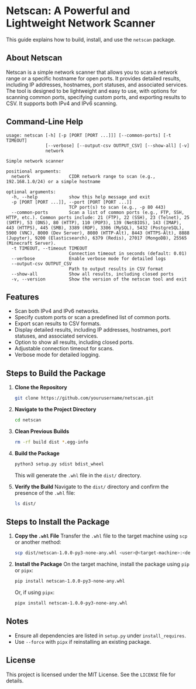 # Netscan: A Powerful and Lightweight Network Scanner

This guide explains how to build, install, and use the `netscan` package.

## About Netscan

Netscan is a simple network scanner that allows you to scan a network range or a specific hostname for open ports. It provides detailed results, including IP addresses, hostnames, port statuses, and associated services. The tool is designed to be lightweight and easy to use, with options for scanning common ports, specifying custom ports, and exporting results to CSV. It supports both IPv4 and IPv6 scanning.

## Command-Line Help

```
usage: netscan [-h] [-p [PORT [PORT ...]]] [--common-ports] [-t TIMEOUT]
               [--verbose] [--output-csv OUTPUT_CSV] [--show-all] [-v]
               network

Simple network scanner

positional arguments:
  network               CIDR network range to scan (e.g., 192.168.1.0/24) or a simple hostname

optional arguments:
  -h, --help            show this help message and exit
  -p [PORT [PORT ...]], --port [PORT [PORT ...]]
                        TCP port(s) to scan (e.g., -p 80 443)
  --common-ports        Scan a list of common ports (e.g., FTP, SSH, HTTP, etc.). Common ports include: 21 (FTP), 22 (SSH), 23 (Telnet), 25 (SMTP), 53 (DNS), 80 (HTTP), 110 (POP3), 139 (NetBIOS), 143 (IMAP), 443 (HTTPS), 445 (SMB), 3389 (RDP), 3306 (MySQL), 5432 (PostgreSQL), 5900 (VNC), 8000 (Dev Server), 8080 (HTTP-Alt), 8443 (HTTPS-Alt), 8888 (Jupyter), 9200 (Elasticsearch), 6379 (Redis), 27017 (MongoDB), 25565 (Minecraft Server).
  -t TIMEOUT, --timeout TIMEOUT
                        Connection timeout in seconds (default: 0.01)
  --verbose             Enable verbose mode for detailed logs
  --output-csv OUTPUT_CSV
                        Path to output results in CSV format
  --show-all            Show all results, including closed ports
  -v, --version         Show the version of the netscan tool and exit
```

## Features

- Scan both IPv4 and IPv6 networks.
- Specify custom ports or scan a predefined list of common ports.
- Export scan results to CSV formats.
- Display detailed results, including IP addresses, hostnames, port statuses, and associated services.
- Option to show all results, including closed ports.
- Adjustable connection timeout for scans.
- Verbose mode for detailed logging.

## Steps to Build the Package

1. **Clone the Repository**
   ```bash
   git clone https://github.com/yourusername/netscan.git
   ```

2. **Navigate to the Project Directory**
   ```bash
   cd netscan
   ```

3. **Clean Previous Builds**
   ```bash
   rm -rf build dist *.egg-info
   ```

4. **Build the Package**
   ```bash
   python3 setup.py sdist bdist_wheel
   ```

   This will generate the `.whl` file in the `dist/` directory.

5. **Verify the Build**
   Navigate to the `dist/` directory and confirm the presence of the `.whl` file:
   ```bash
   ls dist/
   ```

## Steps to Install the Package

1. **Copy the `.whl` File**
   Transfer the `.whl` file to the target machine using `scp` or another method:
   ```bash
   scp dist/netscan-1.0.0-py3-none-any.whl <user>@<target-machine>:<destination-path>
   ```

2. **Install the Package**
   On the target machine, install the package using `pip` or `pipx`:
   ```bash
   pip install netscan-1.0.0-py3-none-any.whl
   ```

   Or, if using `pipx`:
   ```bash
   pipx install netscan-1.0.0-py3-none-any.whl
   ```

## Notes
- Ensure all dependencies are listed in `setup.py` under `install_requires`.
- Use `--force` with `pipx` if reinstalling an existing package.

## License
This project is licensed under the MIT License. See the `LICENSE` file for details.